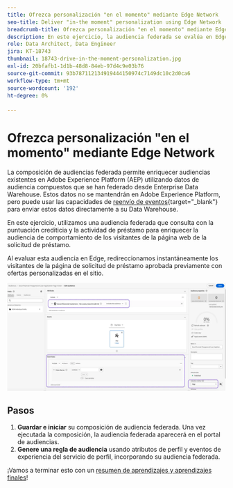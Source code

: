 ```yaml
---
title: Ofrezca personalización "en el momento" mediante Edge Network
seo-title: Deliver "in-the moment" personalization using Edge Network | Engage with audiences directly from your data warehouse using Federated Audience Composition
breadcrumb-title: Ofrezca personalización "en el momento" mediante Edge Network
description: En este ejercicio, la audiencia federada se evalúa en Edge para un retargeting instantáneo "en el momento".
role: Data Architect, Data Engineer
jira: KT-18743
thumbnail: 18743-drive-in-the-moment-personalization.jpg
exl-id: 20bfafb1-1d1b-48d8-84eb-97d4c9e03b76
source-git-commit: 93b787112134919444150974c7149dc10c2d0ca6
workflow-type: tm+mt
source-wordcount: '192'
ht-degree: 0%

---
```


# Ofrezca personalización &quot;en el momento&quot; mediante Edge Network

La composición de audiencias federada permite enriquecer audiencias existentes en Adobe Experience Platform (AEP) utilizando datos de audiencia compuestos que se han federado desde Enterprise Data Warehouse. Estos datos no se mantendrán en Adobe Experience Platform, pero puede usar las capacidades de [reenvío de eventos](https://experienceleague.adobe.com/es/docs/experience-platform/tags/event-forwarding/overview){target="_blank"} para enviar estos datos directamente a su Data Warehouse.

En este ejercicio, utilizamos una audiencia federada que consulta con la puntuación crediticia y la actividad de préstamo para enriquecer la audiencia de comportamiento de los visitantes de la página web de la solicitud de préstamo.

Al evaluar esta audiencia en Edge, redireccionamos instantáneamente los visitantes de la página de solicitud de préstamo aprobada previamente con ofertas personalizadas en el sitio.

![edge-audience-enrich](assets/edge-audience-enrich.png)

## Pasos

1. **Guardar e iniciar** su composición de audiencia federada. Una vez ejecutada la composición, la audiencia federada aparecerá en el portal de audiencias.
2. **Genere una regla de audiencia** usando atributos de perfil y eventos de experiencia del servicio de perfil, incorporando su audiencia federada.

¡Vamos a terminar esto con un [resumen de aprendizajes y aprendizajes finales](conclusion.md)!
